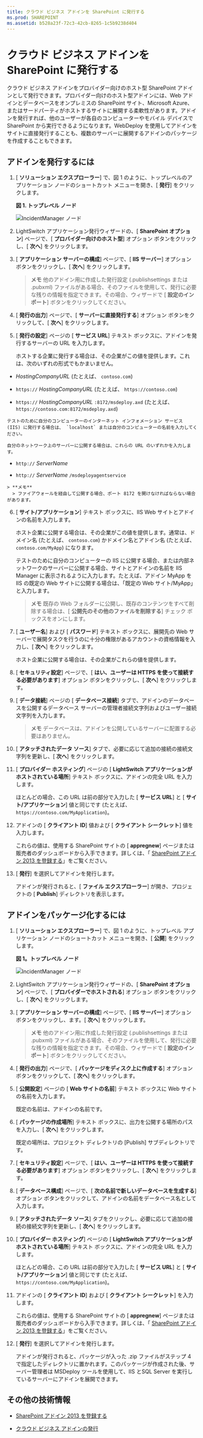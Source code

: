 ```yaml
---
title: クラウド ビジネス アドインを SharePoint に発行する
ms.prod: SHAREPOINT
ms.assetid: b528a23f-72c3-42cb-8265-1c5b9238d404
---
```



# クラウド ビジネス アドインを SharePoint に発行する
クラウド ビジネス アドインをプロバイダー向けのホスト型 SharePoint アドインとして発行できます。プロバイダー向けのホスト型アドインには、Web アドインとデータベースをオンプレミスの SharePoint サイト、Microsoft Azure、またはサードパーティがホストするサイトに展開する柔軟性があります。アドインを発行すれば、他のユーザーが各自のコンピューターやモバイル デバイスで SharePoint から実行できるようになります。WebDeploy を使用してアドインをサイトに直接発行することも、複数のサーバーに展開するアドインのパッケージを作成することもできます。
## アドインを発行するには
<a name="publish"> </a>


1. [ **ソリューション エクスプローラー**] で、図 1 のように、トップレベルのアプリケーション ノードのショートカット メニューを開き、[ **発行**] をクリックします。
    
   **図 1. トップレベル ノード**

  

     ![IncidentManager ノード](images/CBA_IM_18.PNG)
  

  

  
2. LightSwitch アプリケーション発行ウィザードの、[ **SharePoint オプション**] ページで、[ **プロバイダー向けのホスト型**] オプション ボタンをクリックし、[ **次へ**] をクリックします。
    
  
3. [ **アプリケーション サーバーの構成**] ページで、[ **IIS サーバー**] オプション ボタンをクリックし、[ **次へ**] をクリックします。
    
    > **メモ**
      > 他のアドイン用に作成した発行設定 (.publishsettings または .pubxml) ファイルがある場合、そのファイルを使用して、発行に必要な残りの情報を指定できます。その場合、ウィザードで [ **設定のインポート**] ボタンをクリックしてください。 
4. [ **発行の出力**] ページで、[ **サーバーに直接発行する**] オプション ボタンをクリックして、[ **次へ**] をクリックします。
    
  
5. [ **発行の設定**] ページの [ **サービス URL**] テキスト ボックスに、アドインを発行するサーバーの URL を入力します。
    
    ホストする企業に発行する場合は、その企業がこの値を提供します。これは、次のいずれの形式でもかまいません。
    
  -  _HostingCompanyURL_ (たとえば、 `contoso.com`)
    
  
  -  `https://` _HostingCompanyURL_ (たとえば、 `https://contoso.com`)
    
  
  -  `https://` _HostingCompanyURL_ `:8172/msdeploy.axd` (たとえば、 `https://contoso.com:8172/msdeploy.axd`)
    
  

    テストのために自分のコンピューターのインターネット インフォメーション サービス (IIS) に発行する場合は、 `localhost` または自分のコンピューターの名前を入力してください。
    
    自分のネットワーク上のサーバーに公開する場合は、これらの URL のいずれかを入力します。
    
  -  `http://` _ServerName_
    
  
  -  `http://` _ServerName_ `/msdeployagentservice`
    
  

    > **メモ**
      > ファイアウォールを経由して公開する場合、ポート 8172 を開けなければならない場合があります。 
6. [ **サイト/アプリケーション**] テキスト ボックスに、IIS Web サイトとアドインの名前を入力します。
    
    ホスト企業に公開する場合は、その企業がこの値を提供します。通常は、ドメイン名 (たとえば、 `contoso.com`) かドメイン名とアドイン名 (たとえば、 `contoso.com/MyApp`) になります。
    
    テストのために自分のコンピューターの IIS に公開する場合、または内部ネットワークのサーバーに公開する場合、サイトとアドインの名前を IIS Manager に表示されるように入力します。たとえば、アドイン MyApp を IIS の既定の Web サイトに公開する場合は、「既定の Web サイト/MyApp」と入力します。
    
    > **メモ**
      > 既存の Web フォルダーに公開し、既存のコンテンツをすべて削除する場合は、[ **公開先のその他のファイルを削除する**] チェック ボックスをオンにします。 
7. [ **ユーザー名**] および [ **パスワード**] テキスト ボックスに、展開先の Web サーバーで展開タスクを行うのに十分の権限があるアカウントの資格情報を入力し、[ **次へ**] をクリックします。
    
    ホスト企業に公開する場合は、その企業がこれらの値を提供します。
    
  
8. [ **セキュリティ設定**] ページで、[ **はい、ユーザーは HTTPS を使って接続する必要があります**] オプション ボタンをクリックし、[ **次へ**] をクリックします。
    
  
9. [ **データ接続**] ページの [ **データベース接続**] タブで、アドインのデータベースを公開するデータベース サーバーの管理者接続文字列およびユーザー接続文字列を入力します。
    
    > **メモ**
      > データベースは、アドインを公開しているサーバーに配置する必要はありません。 
10. [ **アタッチされたデータ ソース**] タブで、必要に応じて追加の接続の接続文字列を更新し、[ **次へ**] をクリックします。
    
  
11. [ **プロバイダー ホスティング**] ページの [ **LightSwitch アプリケーションがホストされている場所**] テキスト ボックスに、アドインの完全 URL を入力します。
    
    ほとんどの場合、この URL は前の部分で入力した [ **サービス URL**] と [ **サイト/アプリケーション**] 値と同じです (たとえば、 `https://contoso.com/MyApplication`)。
    
  
12. アドインの [ **クライアント ID**] 値および [ **クライアント シークレット**] 値を入力します。
    
    これらの値は、使用する SharePoint サイトの [ **appregnew**] ページまたは販売者のダッシュボードから入手できます。詳しくは、「 [SharePoint アドイン 2013 を登録する](http://msdn.microsoft.com/ja-jp/library/office/jj687469%28v=office.15%29.aspx)」をご覧ください。
    
  
13. [ **発行**] を選択してアドインを発行します。
    
    アドインが発行されると、[ **ファイル エクスプローラー**] が開き、プロジェクトの [ **Publish**] ディレクトリを表示します。
    
  

## アドインをパッケージ化するには
<a name="package"> </a>


1. [ **ソリューション エクスプローラー**] で、図 1 のように、トップレベル アプリケーション ノードのショートカット メニューを開き、[ **公開**] をクリックします。
    
   **図 1。トップレベル ノード**

  

     ![IncidentManager ノード](images/CBA_IM_18.PNG)
  

    
    
  
2. LightSwitch アプリケーション発行ウィザードの、[ **SharePoint オプション**] ページで、[ **プロバイダーでホストされる**] オプション ボタンをクリックし、[ **次へ**] をクリックします。
    
  
3. [ **アプリケーション サーバーの構成**] ページで、[ **IIS サーバー**] オプション ボタンをクリックし、ます。[ **次へ**] をクリックします。
    
    > **メモ**
      > 他のアドイン用に作成した発行設定 (.publishsettings または .pubxml) ファイルがある場合、そのファイルを使用して、発行に必要な残りの情報を指定できます。その場合、ウィザードで [ **設定のインポート**] ボタンをクリックしてください。 
4. [ **発行の出力**] ページで、[ **パッケージをディスク上に作成する**] オプション ボタンをクリックして、[ **次へ**] をクリックします。
    
  
5. [ **公開設定**] ページの [ **Web サイトの名前**] テキスト ボックスに Web サイトの名前を入力します。
    
    既定の名前は、アドインの名前です。
    
  
6. [ **パッケージの作成場所**] テキスト ボックスに、出力を公開する場所のパスを入力し、[ **次へ**] をクリックします。
    
    既定の場所は、プロジェクト ディレクトリの [Publish] サブディレクトリです。
    
  
7. [ **セキュリティ設定**] ページで、[ **はい、ユーザーは HTTPS を使って接続する必要があります**] オプション ボタンをクリックし、[ **次へ**] をクリックします。
    
  
8. [ **データベース構成**] ページで、[ **次の名前で新しいデータベースを生成する**] オプション ボタンをクリックして、アドインの名前をデータベース名として入力します。
    
  
9. [ **アタッチされたデータ ソース**] タブをクリックし、必要に応じて追加の接続の接続文字列を更新し、[ **次へ**] をクリックします。
    
  
10. [ **プロバイダー ホスティング**] ページの [ **LightSwitch アプリケーションがホストされている場所**] テキスト ボックスに、アドインの完全 URL を入力します。
    
    ほとんどの場合、この URL は前の部分で入力した [ **サービス URL**] と [ **サイト/アプリケーション**] 値と同じです (たとえば、 `https://contoso.com/MyApplication`)。
    
  
11. アドインの [ **クライアント ID**] および [ **クライアント シークレット**] を入力します。
    
    これらの値は、使用する SharePoint サイトの [ **appregnew**] ページまたは販売者のダッシュボードから入手できます。詳しくは、「 [SharePoint アドイン 2013 を登録する](http://msdn.microsoft.com/ja-jp/library/office/jj687469%28v=office.15%29.aspx)」をご覧ください。
    
  
12. [ **発行**] を選択してアドインを発行します。
    
    アドインが発行されると、パッケージが入った .zip ファイルがステップ 4 で指定したディレクトリに置かれます。このパッケージが作成された後、サーバー管理者は MSDeploy ツールを使用して、IIS とSQL Server を実行しているサーバーにアドインを展開できます。
    
  

## その他の技術情報
<a name="bk_addresources"> </a>


-  [SharePoint アドイン 2013 を登録する](register-sharepoint-add-ins-2013.md)
    
  
-  [クラウド ビジネス アドインの発行](publish-cloud-business-add-ins.md)
    
  

